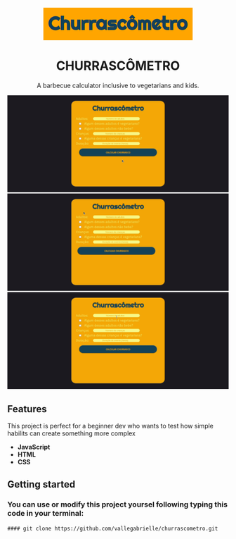 <h1 align="center">
<br>
    <img src="./images/logo.png" alt="logo churrascômetro">
<br>
<br>
CHURRASCÔMETRO
</h1>

<p align="center">A barbecue calculator inclusive to vegetarians and kids.</p>

<div>
    <img src="./images/gifs/fully_function.gif" alt="gif showing the application fully functioning">
    <img src="./images/gifs/open_close.gif" alt="gif showing how a checkbox can show and hide a input">
    <img src="./images/gifs/preventing_errors.gif" alt="gif showing an alert pop-up when the inputs aren't corrent">
</div>

## Features

This project is perfect for a beginner dev who wants to test how simple habilits can create something more complex

- **JavaScript**
- **HTML**
- **CSS**

## Getting started

### You can use or modify this project yoursel following typing this code in your terminal:
    #### git clone https://github.com/vallegabrielle/churrascometro.git